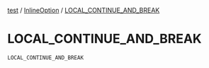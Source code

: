 [test](../index.md) / [InlineOption](index.md) / [LOCAL_CONTINUE_AND_BREAK](./-l-o-c-a-l_-c-o-n-t-i-n-u-e_-a-n-d_-b-r-e-a-k.md)

# LOCAL_CONTINUE_AND_BREAK

`LOCAL_CONTINUE_AND_BREAK`